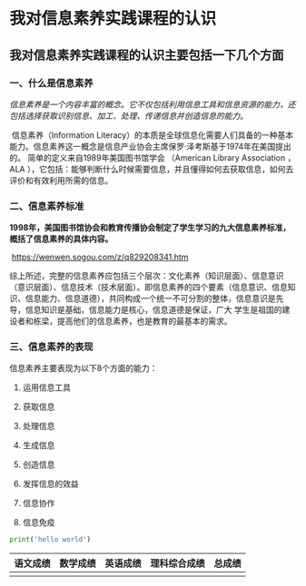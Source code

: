 # 我对信息素养实践课程的认识

## 我对信息素养实践课程的认识主要包括一下几个方面

### 一、什么是信息素养

​	*信息素养是一个内容丰富的概念。它不仅包括利用信息工具和信息资源的能力，还包括选择获取识别信息、加工、处理、传递信息并创造信息的能力*。

​	信息素养（Information Literacy）的本质是全球信息化需要人们具备的一种基本能力。信息素养这一概念是信息产业协会主席保罗·泽考斯基于1974年在美国提出的。 简单的定义来自1989年美国图书馆学会 （American Library Association ，ALA ），它包括：能够判断什么时候需要信息，并且懂得如何去获取信息，如何去评价和有效利用所需的信息。 

### 二、信息素养标准

​	**1998年，美国图书馆协会和教育传播协会制定了学生学习的九大信息素养标准，概括了信息素养的具体内容。**

​	https://wenwen.sogou.com/z/q829208341.htm

​	综上所述，完整的信息素养应包括三个层次：文化素养（知识层面）、信息意识（意识层面）、信息技术（技术层面）。即信息素养的四个要素（信息意识、信息知识、信息能力、信息道德），共同构成一个统一不可分割的整体，信息意识是先导，信息知识是基础，信息能力是核心，信息道德是保证，广大	学生是祖国的建设者和栋梁，提高他们的信息素养，也是教育的最基本的需求。

### 三、信息素养的表现

信息素养主要表现为以下8个方面的能力：

1. 运用信息工具

2. 获取信息

3. 处理信息

4. 生成信息

5. 创造信息

6. 发挥信息的效益

7. 信息协作

8. 信息免疫

   

```python
print('hello world')
```

| 语文成绩 | 数学成绩 | 英语成绩 | 理科综合成绩 | 总成绩 |
| :------: | :------: | :------: | :----------: | :----: |
|          |          |          |              |        |

